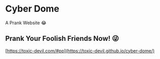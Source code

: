 # Cyber Dome

A Prank Website 😂

## Prank Your Foolish Friends Now! 😜

[https://toxic-devil.com/#pp](https://toxic-devil.github.io/cyber-dome/)
